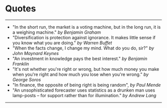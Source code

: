 # Quotes
***

- "In the short run, the market is a voting machine, but in the long run, it is a weighing machine." *by Benjamin Graham*
- "Diversification is protection against ignorance. It makes little sense if you know what you are doing." *by Warren Buffet*
- "When the facts change, I change my mind. What do you do, sir?" *by John Maynard Keynes*
- "An investment in knowledge pays the best interest." *by Benjamin Franklin*
- "It's not whether you're right or wrong, but how much money you make when you're right and how much you lose when you're wrong." *by George Soros*
- "In finance, the opposite of being right is being random", *by Paul Mende*
- "An unsophisticated forecaster uses statistics as a drunken man uses lamp-posts – for support rather than for illumination." *by Andrew Lang*
***
